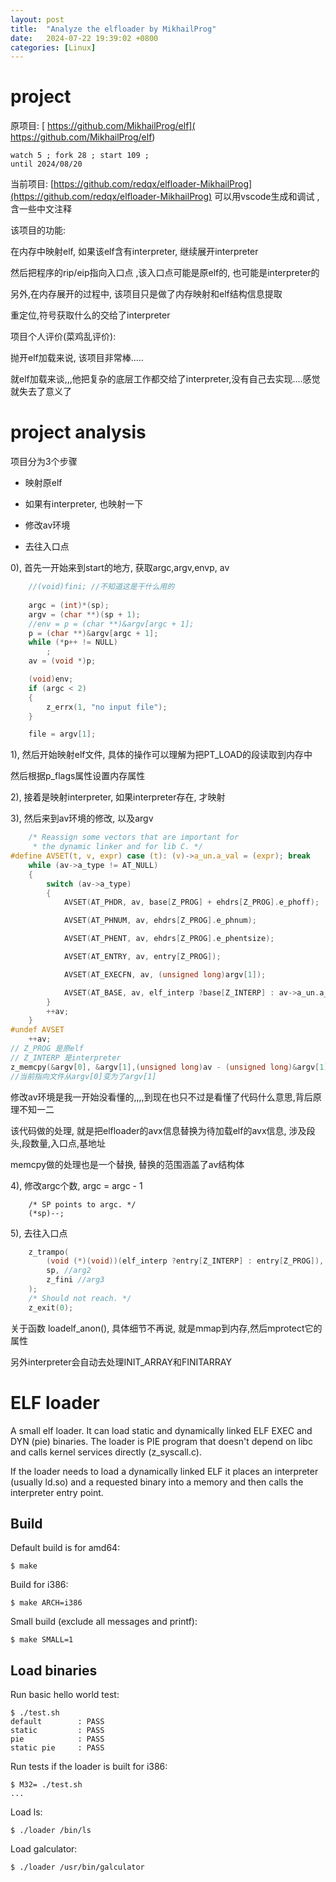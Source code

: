 ```yaml
---
layout: post
title:  "Analyze the elfloader by MikhailProg"
date:   2024-07-22 19:39:02 +0800
categories: [Linux] 
---
```




# project

原项目: [ https://github.com/MikhailProg/elf]( https://github.com/MikhailProg/elf)

```
watch 5 ; fork 28 ; start 109 ; 
until 2024/08/20
```

当前项目:  [https://github.com/redqx/elfloader-MikhailProg](https://github.com/redqx/elfloader-MikhailProg) 可以用vscode生成和调试 ,含一些中文注释





该项目的功能:  

在内存中映射elf, 如果该elf含有interpreter, 继续展开interpreter

然后把程序的rip/eip指向入口点 ,该入口点可能是原elf的, 也可能是interpreter的

另外,在内存展开的过程中, 该项目只是做了内存映射和elf结构信息提取

重定位,符号获取什么的交给了interpreter



项目个人评价(菜鸡乱评价):

抛开elf加载来说, 该项目非常棒.....

就elf加载来谈,,,他把复杂的底层工作都交给了interpreter,没有自己去实现....感觉就失去了意义了



# project analysis



项目分为3个步骤

- 映射原elf

- 如果有interpreter, 也映射一下

- 修改av环境

- 去往入口点





0), 首先一开始来到start的地方, 获取argc,argv,envp, av

```c
	//(void)fini; //不知道这是干什么用的
 
	argc = (int)*(sp);
	argv = (char **)(sp + 1);
	//env = p = (char **)&argv[argc + 1];
	p = (char **)&argv[argc + 1];
	while (*p++ != NULL)
		;
	av = (void *)p;

	(void)env;
	if (argc < 2)
	{
		z_errx(1, "no input file");
	}

	file = argv[1];
```



1), 然后开始映射elf文件, 具体的操作可以理解为把PT_LOAD的段读取到内存中

然后根据p_flags属性设置内存属性

2), 接着是映射interpreter, 如果interpreter存在, 才映射

3), 然后来到av环境的修改, 以及argv

```c
	/* Reassign some vectors that are important for
	 * the dynamic linker and for lib C. */
#define AVSET(t, v, expr) case (t): (v)->a_un.a_val = (expr); break
	while (av->a_type != AT_NULL) 
	{
		switch (av->a_type) 
		{
			AVSET(AT_PHDR, av, base[Z_PROG] + ehdrs[Z_PROG].e_phoff);

			AVSET(AT_PHNUM, av, ehdrs[Z_PROG].e_phnum);

			AVSET(AT_PHENT, av, ehdrs[Z_PROG].e_phentsize);

			AVSET(AT_ENTRY, av, entry[Z_PROG]);

			AVSET(AT_EXECFN, av, (unsigned long)argv[1]);

			AVSET(AT_BASE, av, elf_interp ?base[Z_INTERP] : av->a_un.a_val);
		}
		++av;
	}
#undef AVSET
	++av;
// Z_PROG 是原elf
// Z_INTERP 是interpreter
z_memcpy(&argv[0], &argv[1],(unsigned long)av - (unsigned long)&argv[1]);
//当前指向文件从argv[0]变为了argv[1]
```

修改av环境是我一开始没看懂的,,,,到现在也只不过是看懂了代码什么意思,背后原理不知一二

该代码做的处理, 就是把elfloader的avx信息替换为待加载elf的avx信息, 涉及段头,段数量,入口点,基地址

memcpy做的处理也是一个替换, 替换的范围涵盖了av结构体

4), 修改argc个数, argc = argc - 1

```
	/* SP points to argc. */
	(*sp)--;
```

5), 去往入口点

```c
	z_trampo(
		(void (*)(void))(elf_interp ?entry[Z_INTERP] : entry[Z_PROG]), //arg1 入口点,会直接去往
		sp, //arg2
		z_fini //arg3
	);
	/* Should not reach. */
	z_exit(0);
```



关于函数 loadelf_anon(), 具体细节不再说, 就是mmap到内存,然后mprotect它的属性

另外interpreter会自动去处理INIT_ARRAY和FINITARRAY





# ELF loader



A small elf loader. It can load static and dynamically linked ELF EXEC and DYN (pie) binaries. The loader is PIE program that doesn't depend on libc and calls kernel services directly (z_syscall.c).

If the loader needs to load a dynamically linked ELF it places an interpreter (usually ld.so) and a requested binary into a memory and then calls the interpreter entry point.

## Build

Default build is for amd64:

```
$ make
```

Build for i386:

```
$ make ARCH=i386
```

Small build (exclude all messages and printf):

```
$ make SMALL=1
```

## Load binaries

Run basic hello world test:

```
$ ./test.sh 
default        : PASS
static         : PASS
pie            : PASS
static pie     : PASS
```

Run tests if the loader is built for i386:

```
$ M32= ./test.sh
...
```

Load ls:

```
$ ./loader /bin/ls
```

Load galculator:

```
$ ./loader /usr/bin/galculator
```





